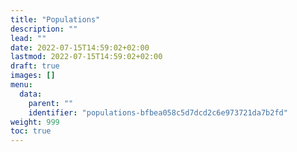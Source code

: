 ```yaml
---
title: "Populations"
description: ""
lead: ""
date: 2022-07-15T14:59:02+02:00
lastmod: 2022-07-15T14:59:02+02:00
draft: true
images: []
menu:
  data:
    parent: ""
    identifier: "populations-bfbea058c5d7dcd2c6e973721da7b2fd"
weight: 999
toc: true
---
```

